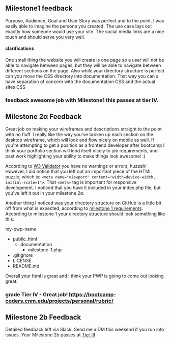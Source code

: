 ## Milestone1 feedback

Purpose, Audience, Goal and User Story was perfect and to the point. I was easily able to imagine the persona you created. The use case lays out exactly how someone would use your site. The social media links are a nice touch and should serve you very well.

#### clarifications 

One small thing the website you will create is one page so a user will not be able to navigate between pages, but they will be able to navigate between different sections on the page. Also while your directory structure is perfect can you move the CSS directory into documentation. That way you can a have separation of concern with the documentation CSS and the actual sites CSS

### feedback awesome job with Milestone1 this passes at tier IV.

## Milestone 2&alpha; Feedback

Great job on making your wireframes and descriptions straight to the point with no fluff. I really like the way you've broken up each section on the desktop wireframe, which will look and flow nicely on mobile as well. If you're attempting to get a position as a frontend developer after bootcamp I think your portfolio section will lend itself nicely to job requirements, and past work highlighting your ability to make things look awesome! :)

According to [W3 Validator](https://validator.w3.org/nu/?doc=https%3A%2F%2Fbootcamp-coders.cnm.edu%2F~lmcduffie%2Flittleloveprint%2Fepic%2Fmilestone-2.php) you have no warnings or errors, huzzah! However, I did notice that you left out an important piece of the HTML puzzle, which is: `<meta name="viewport" content="width=device-width, initial-scale=1">`. That `<meta>` tag is important for responsive development. I noticed that you have it included in your index.php file, but you've left it out in your milestone 2&alpha;.

Another thing I noticed was your directory structure on GitHub is a little bit off from what is expected, according to [milestone 1 requirements](https://bootcamp-coders.cnm.edu/projects/personal/milestone-one/). According to milestone 1 your directory structure should look something like this:

my-pwp-name
* public_html
    * documentation
        * milestone-1.php
* .gitignore
* LICENSE
* README.md

Overall your html is great and I think your PWP is going to come out looking great.

### grade Tier IV - Great job! https://bootcamp-coders.cnm.edu/projects/personal/rubric/

## Milestone 2b Feedback
Detailed feedback left via Slack. Send me a DM this weekend if you run into issues. Your Milestone 2b passes at [Tier III](https://bootcamp-coders.cnm.edu/projects/personal/rubric/) 
